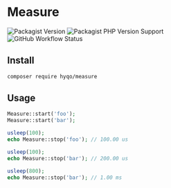 # Measure
![Packagist Version](https://img.shields.io/packagist/v/hyqo/measure?style=flat-square)
![Packagist PHP Version Support](https://img.shields.io/packagist/php-v/hyqo/measure?style=flat-square)
![GitHub Workflow Status](https://img.shields.io/github/actions/workflow/status/hyqo/measure/tests.yml?branch=main&label=tests&style=flat-square)


## Install

```sh
composer require hyqo/measure
```

## Usage

```php
Measure::start('foo');
Measure::start('bar');

usleep(100);
echo Measure::stop('foo'); // 100.00 us

usleep(100);
echo Measure::stop('bar'); // 200.00 us

usleep(800);
echo Measure::stop('bar'); // 1.00 ms
```
